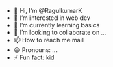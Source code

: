 - 👋 Hi, I’m @RagulkumarK
- 👀 I’m interested in web dev
- 🌱 I’m currently learning basics
- 💞️ I’m looking to collaborate on ...
- 📫 How to reach me mail
- 😄 Pronouns: ...
- ⚡ Fun fact: kid

<!---
RagulkumarK/RagulkumarK is a ✨ special ✨ repository because its `README.md` (this file) appears on your GitHub profile.
You can click the Preview link to take a look at your changes.
--->
